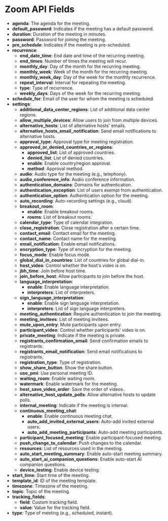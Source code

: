 # Zoom API Fields

- **agenda**: The agenda for the meeting.
- **default_password**: Indicates if the meeting has a default password.
- **duration**: Duration of the meeting in minutes.
- **password**: Password for joining the meeting.
- **pre_schedule**: Indicates if the meeting is pre-scheduled.
- **recurrence**: 
  - **end_date_time**: End date and time of the recurring meeting.
  - **end_times**: Number of times the meeting will recur.
  - **monthly_day**: Day of the month for the recurring meeting.
  - **monthly_week**: Week of the month for the recurring meeting.
  - **monthly_week_day**: Day of the week for the monthly recurrence.
  - **repeat_interval**: Interval for repeating the meeting.
  - **type**: Type of recurrence.
  - **weekly_days**: Days of the week for the recurring meeting.
- **schedule_for**: Email of the user for whom the meeting is scheduled.
- **settings**:
  - **additional_data_center_regions**: List of additional data center regions.
  - **allow_multiple_devices**: Allow users to join from multiple devices.
  - **alternative_hosts**: List of alternative hosts' emails.
  - **alternative_hosts_email_notification**: Send email notifications to alternative hosts.
  - **approval_type**: Approval type for meeting registration.
  - **approved_or_denied_countries_or_regions**: 
    - **approved_list**: List of approved countries.
    - **denied_list**: List of denied countries.
    - **enable**: Enable country/region approval.
    - **method**: Approval method.
  - **audio**: Audio type for the meeting (e.g., telephony).
  - **audio_conference_info**: Audio conference information.
  - **authentication_domains**: Domains for authentication.
  - **authentication_exception**: List of users exempt from authentication.
  - **authentication_option**: Authentication option for the meeting.
  - **auto_recording**: Auto-recording settings (e.g., cloud).
  - **breakout_room**: 
    - **enable**: Enable breakout rooms.
    - **rooms**: List of breakout rooms.
  - **calendar_type**: Type of calendar integration.
  - **close_registration**: Close registration after a certain time.
  - **contact_email**: Contact email for the meeting.
  - **contact_name**: Contact name for the meeting.
  - **email_notification**: Enable email notifications.
  - **encryption_type**: Type of encryption for the meeting.
  - **focus_mode**: Enable focus mode.
  - **global_dial_in_countries**: List of countries for global dial-in.
  - **host_video**: Control whether the host's video is on.
  - **jbh_time**: Join before host time.
  - **join_before_host**: Allow participants to join before the host.
  - **language_interpretation**: 
    - **enable**: Enable language interpretation.
    - **interpreters**: List of interpreters.
  - **sign_language_interpretation**: 
    - **enable**: Enable sign language interpretation.
    - **interpreters**: List of sign language interpreters.
  - **meeting_authentication**: Require authentication to join the meeting.
  - **meeting_invitees**: List of meeting invitees.
  - **mute_upon_entry**: Mute participants upon entry.
  - **participant_video**: Control whether participants' video is on.
  - **private_meeting**: Indicate if the meeting is private.
  - **registrants_confirmation_email**: Send confirmation emails to registrants.
  - **registrants_email_notification**: Send email notifications to registrants.
  - **registration_type**: Type of registration.
  - **show_share_button**: Show the share button.
  - **use_pmi**: Use personal meeting ID.
  - **waiting_room**: Enable waiting room.
  - **watermark**: Enable watermark for the meeting.
  - **host_save_video_order**: Save the order of videos.
  - **alternative_host_update_polls**: Allow alternative hosts to update polls.
  - **internal_meeting**: Indicate if the meeting is internal.
  - **continuous_meeting_chat**: 
    - **enable**: Enable continuous meeting chat.
    - **auto_add_invited_external_users**: Auto-add invited external users.
    - **auto_add_meeting_participants**: Auto-add meeting participants.
  - **participant_focused_meeting**: Enable participant-focused meeting.
  - **push_change_to_calendar**: Push changes to the calendar.
  - **resources**: List of resources used in the meeting.
  - **auto_start_meeting_summary**: Enable auto-start meeting summary.
  - **auto_start_ai_companion_questions**: Enable auto-start AI companion questions.
  - **device_testing**: Enable device testing.
- **start_time**: Start time of the meeting.
- **template_id**: ID of the meeting template.
- **timezone**: Timezone of the meeting.
- **topic**: Topic of the meeting.
- **tracking_fields**: 
  - **field**: Custom tracking field.
  - **value**: Value for the tracking field.
- **type**: Type of meeting (e.g., scheduled, instant).
